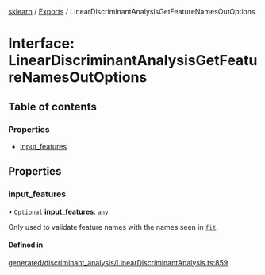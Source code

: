 [sklearn](../readme.md) / [Exports](../modules.md) / LinearDiscriminantAnalysisGetFeatureNamesOutOptions

# Interface: LinearDiscriminantAnalysisGetFeatureNamesOutOptions

## Table of contents

### Properties

- [input\_features](LinearDiscriminantAnalysisGetFeatureNamesOutOptions.md#input_features)

## Properties

### input\_features

• `Optional` **input\_features**: `any`

Only used to validate feature names with the names seen in [`fit`](#sklearn.discriminant_analysis.LinearDiscriminantAnalysis.fit "sklearn.discriminant_analysis.LinearDiscriminantAnalysis.fit").

#### Defined in

[generated/discriminant_analysis/LinearDiscriminantAnalysis.ts:859](https://github.com/transitive-bullshit/scikit-learn-ts/blob/367336a/packages/sklearn/src/generated/discriminant_analysis/LinearDiscriminantAnalysis.ts#L859)
